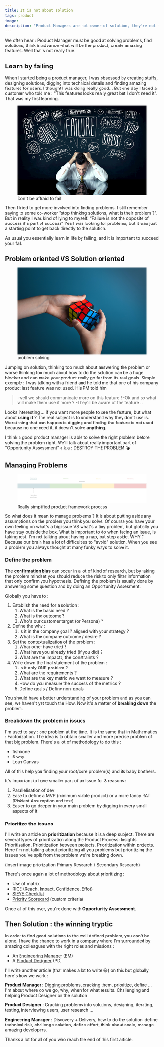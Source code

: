 ```yaml
---
title: It is not about solution
tags: product
image:
description: "Product Managers are not owner of solution, they're not finding solutions by themselves. Product manager is about managing problems. This is an article about digging your problems more than how to solve them. "
---
```


<p class="lead">We often hear : Product Manager must be good at solving problems, find solutions, think in advance what will be the product, create amazing features. Well that's not really true. </p>

## Learn by failing 

When I started being a product manager, I was obsessed by creating stuffs, designing solutions, digging into technical details and finding amazing features for users. I thought I was doing really good... But one day I faced a customer who told me : "This features looks really great but I don't need it". That was my first learning. 

<figure class="extent">
    <img src="failure.jpg" data-zoomable />
    <figcaption>Don't be affraid to fail</figcaption>
</figure>

Then I tried to get more involved into finding problems. I still remember saying to some co-worker "stop thinking solutions, what is their problem ?". But in reality I was kind of lying to myself. <q>Failure is not the opposite of success it's part of success</q>
Yes I was looking for problems, but it was just a starting point to get back directly to the solution. 

As usual you essentially learn in life by failing, and it is important to succeed your fail.

## Problem oriented VS Solution oriented

<figure class="extent">
    <img src="problem.jpg" data-zoomable />
    <figcaption>problem solving</figcaption>
</figure>

Jumping on solution, thinking too much about answering the problem or worse thinking too much about how to do the solution can be a huge blocker and can make your product really go far from its real goals. 
Simple exemple : I was talking with a friend and he told me that one of his company product last feature was not used. His PM told him 

> -well we should communicate more on this feature !
> -Ok and so what will make them use it more ? 
> -They'll be aware of the feature ...

Looks interesting ... if you want more people to see the feature, but what about __using it__ ? 
The real subject is to understand why they don't use is. Worst thing that can happen is digging and finding the feature is not used because no one need it, it doesn't solve __anything__. 

I think a good product manager is able to solve the right problem before solving the problem right. We'll talk about really important part of "Opportunity Assessment" a.k.a : DESTROY THE PROBLEM 💣

## Managing Problems


<figure class="full-width">
    <img src="product-framework.jpg" data-zoomable />
    <figcaption>Really simplified product framework process</figcaption> 
</figure>

So what does it mean to manage problems ? 
It is about putting aside any assumptions on the problem you think you solve. Of course you have your own feeling on what's a big issue VS what's a tiny problem, but globally you have stay outside the box. 
What is important to do when facing an issue, is taking rest. I'm not talking about having a nap, but step aside. WHY ? Because our brain has a lot of difficulties to "avoid" solution. When you see a problem you always thought at many funky ways to solve it. 

### Define the problem

The [__confirmation bias__](https://en.wikipedia.org/wiki/Confirmation_bias) can occur in a lot of kind of research, but by taking the problem mindset you should reduce the risk to only filter information that only confirm you hypothesis. 
Defining the problem is usually done by answering some question and by doing an Opportunity Assesment. 

Globally you have to : 

1. Establish the need for a solution :
   1. What is the basic need ?
   2. What is the outcome ?
   3. Who's our customer target (or Persona) ?
2. Define the why :
   1. Is it in the company goal ? aligned with your strategy ?
   2. What is the company outcome / desire ?
3. Set the contextualization of the problem :
   1. What other have tried ?
   2. What have you already tried (if you did) ?
   3. What are the impacts, the constraints ?
4. Write down the final statement of the problem :
   1. Is it only ONE problem ?
   2. What are the requirements ?
   3. What are the key metric we want to measure ?
   4. How do you measure the success of the metrics ?
   5. Define goals / Define non-goals

You should have a better understanding of your problem and as you can see, we haven't yet touch the How. Now it's a matter of __breaking down__ the problem. 

### Breakdown the problem in issues

I'm used to say : one problem at the time. It is the same that in Mathematics : Factorization. The idea is to obtain smaller and more precise problem of that big problem. There's a lot of methodology to do this : 

* fishbone
* 5 why
* Lean Canvas 

All of this help you finding your root/core problem(s) and its baby brothers.

It's important to have smaller part of an issue for 3 reasons :
1. Parallelisation of dev
2. Ease to define a MVP (minimum viable product) or a more fancy RAT (Riskiest Assumption and test)
3. Easier to go deeper in your main problem by digging in every small aspects of it




### Prioritize the issues

I'll write an article on __prioritization__ because it is a deep subject. There are several types of prioritization along the Product Process: Insights Prioritization, Prioritization between projects, Prioritization within projects. 
 Here i'm not talking about prioritizing all you problems but prioritizing the issues you've split from the problem we're breaking down. 

(insert image priorization Primary Research / Secondary Research)

There's once again a lot of methodology about prioritizing : 

* Use of matrix 
* [RICE](https://www.intercom.com/blog/rice-simple-prioritization-for-product-managers/) (Reach, Impact, Confidence, Effot)
* [SIEVE Checklist](https://engineering.brigad.co/how-we-prioritize-features-at-brigad-the-sieve-checklist-de8c2b18d12a)
* [Priority Scorecard](https://danielelizalde.com/product_management_scorecard/) (custom criteria)

Once all of this over, you're done with __Opportunity Assessment__. 

## Then Solution : the winning tryptic 

In order to find good solutions to the well defined problem, you can't be alone.
I have the chance to work in a [company](https://heetch.com) where I'm surrounded by amazing colleagues with the right roles and missions :
* An [Engineering Manager](https://twitter.com/DavidGuyon) (EM)
* A [Product Designer](https://www.linkedin.com/in/elodiemermet/) (PD) 

I'll write another article (that makes a lot to write 😃) on this but globally here's how we work : 

__Product Manager__ : Digging problems, cracking them, prioritize, define ... I'm about where do we go, why, when for what results. Challenging and helping Product Designer on the solution

__Product Designer__ : Cracking problems into solutions, designing, iterating, testing, interviewing users, user research ...   

__Engineering Manager__ : Discovery + Delivery, how to do the solution, define technical risk, challenge solution, define effort, think about scale, manage amazing developers. 

Thanks a lot for all of you who reach the end of this first article. 